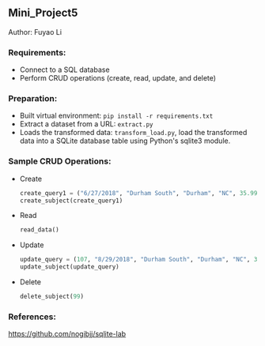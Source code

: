 ## Mini_Project5

Author: Fuyao Li

### Requirements:
+ Connect to a SQL database
+ Perform CRUD operations (create, read, update, and delete)

### Preparation:
+ Built virtual environment: `pip install -r requirements.txt`
+ Extract a dataset from a URL: `extract.py`
+ Loads the transformed data: `transform_load.py`, load the transformed data into a SQLite database table using Python's sqlite3 module.

### Sample CRUD Operations:
+ Create
    ``` python 
    create_query1 = ("6/27/2018", "Durham South", "Durham", "NC", 35.99, 78.90)
    create_subject(create_query1)
    ```
+ Read
    ``` python
    read_data()
    ```
+ Update
    ``` python 
    update_query = (107, "8/29/2018", "Durham South", "Durham", "NC", 35.99, 78.90)
    update_subject(update_query)
    ```
+ Delete
    ``` python
    delete_subject(99)
    ```

### References:
https://github.com/nogibjj/sqlite-lab